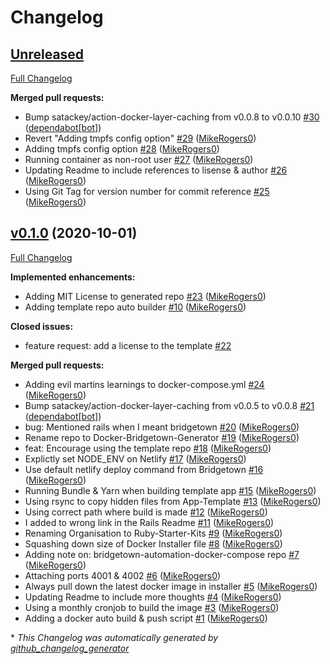 # Changelog

## [Unreleased](https://github.com/Ruby-Starter-Kits/Docker-Bridgetown-Generator/tree/HEAD)

[Full Changelog](https://github.com/Ruby-Starter-Kits/Docker-Bridgetown-Generator/compare/v0.1.0...HEAD)

**Merged pull requests:**

- Bump satackey/action-docker-layer-caching from v0.0.8 to v0.0.10 [\#30](https://github.com/Ruby-Starter-Kits/Docker-Bridgetown-Generator/pull/30) ([dependabot[bot]](https://github.com/apps/dependabot))
- Revert "Adding tmpfs config option" [\#29](https://github.com/Ruby-Starter-Kits/Docker-Bridgetown-Generator/pull/29) ([MikeRogers0](https://github.com/MikeRogers0))
- Adding tmpfs config option [\#28](https://github.com/Ruby-Starter-Kits/Docker-Bridgetown-Generator/pull/28) ([MikeRogers0](https://github.com/MikeRogers0))
- Running container as non-root user [\#27](https://github.com/Ruby-Starter-Kits/Docker-Bridgetown-Generator/pull/27) ([MikeRogers0](https://github.com/MikeRogers0))
- Updating Readme to include references to lisense & author [\#26](https://github.com/Ruby-Starter-Kits/Docker-Bridgetown-Generator/pull/26) ([MikeRogers0](https://github.com/MikeRogers0))
- Using Git Tag for version number for commit reference [\#25](https://github.com/Ruby-Starter-Kits/Docker-Bridgetown-Generator/pull/25) ([MikeRogers0](https://github.com/MikeRogers0))

## [v0.1.0](https://github.com/Ruby-Starter-Kits/Docker-Bridgetown-Generator/tree/v0.1.0) (2020-10-01)

[Full Changelog](https://github.com/Ruby-Starter-Kits/Docker-Bridgetown-Generator/compare/0c2b7a5b45cdab5d57d8f2ede0343ab3212d9964...v0.1.0)

**Implemented enhancements:**

- Adding MIT License to generated repo [\#23](https://github.com/Ruby-Starter-Kits/Docker-Bridgetown-Generator/pull/23) ([MikeRogers0](https://github.com/MikeRogers0))
- Adding template repo auto builder [\#10](https://github.com/Ruby-Starter-Kits/Docker-Bridgetown-Generator/pull/10) ([MikeRogers0](https://github.com/MikeRogers0))

**Closed issues:**

- feature request: add a license to the template [\#22](https://github.com/Ruby-Starter-Kits/Docker-Bridgetown-Generator/issues/22)

**Merged pull requests:**

- Adding evil martins learnings to docker-compose.yml [\#24](https://github.com/Ruby-Starter-Kits/Docker-Bridgetown-Generator/pull/24) ([MikeRogers0](https://github.com/MikeRogers0))
- Bump satackey/action-docker-layer-caching from v0.0.5 to v0.0.8 [\#21](https://github.com/Ruby-Starter-Kits/Docker-Bridgetown-Generator/pull/21) ([dependabot[bot]](https://github.com/apps/dependabot))
- bug: Mentioned rails when I meant bridgetown [\#20](https://github.com/Ruby-Starter-Kits/Docker-Bridgetown-Generator/pull/20) ([MikeRogers0](https://github.com/MikeRogers0))
- Rename repo to Docker-Bridgetown-Generator [\#19](https://github.com/Ruby-Starter-Kits/Docker-Bridgetown-Generator/pull/19) ([MikeRogers0](https://github.com/MikeRogers0))
- feat: Encourage using the template repo [\#18](https://github.com/Ruby-Starter-Kits/Docker-Bridgetown-Generator/pull/18) ([MikeRogers0](https://github.com/MikeRogers0))
- Explictly set NODE\_ENV on Netlify [\#17](https://github.com/Ruby-Starter-Kits/Docker-Bridgetown-Generator/pull/17) ([MikeRogers0](https://github.com/MikeRogers0))
- Use default netlify deploy command from Bridgetown [\#16](https://github.com/Ruby-Starter-Kits/Docker-Bridgetown-Generator/pull/16) ([MikeRogers0](https://github.com/MikeRogers0))
- Running Bundle & Yarn when building template app [\#15](https://github.com/Ruby-Starter-Kits/Docker-Bridgetown-Generator/pull/15) ([MikeRogers0](https://github.com/MikeRogers0))
- Using rsync to copy hidden files from App-Template [\#13](https://github.com/Ruby-Starter-Kits/Docker-Bridgetown-Generator/pull/13) ([MikeRogers0](https://github.com/MikeRogers0))
- Using correct path where build is made [\#12](https://github.com/Ruby-Starter-Kits/Docker-Bridgetown-Generator/pull/12) ([MikeRogers0](https://github.com/MikeRogers0))
- I added to wrong link in the Rails Readme [\#11](https://github.com/Ruby-Starter-Kits/Docker-Bridgetown-Generator/pull/11) ([MikeRogers0](https://github.com/MikeRogers0))
- Renaming Organisation to Ruby-Starter-Kits [\#9](https://github.com/Ruby-Starter-Kits/Docker-Bridgetown-Generator/pull/9) ([MikeRogers0](https://github.com/MikeRogers0))
- Squashing down size of Docker Installer file [\#8](https://github.com/Ruby-Starter-Kits/Docker-Bridgetown-Generator/pull/8) ([MikeRogers0](https://github.com/MikeRogers0))
- Adding note on: bridgetown-automation-docker-compose repo [\#7](https://github.com/Ruby-Starter-Kits/Docker-Bridgetown-Generator/pull/7) ([MikeRogers0](https://github.com/MikeRogers0))
- Attaching ports 4001 & 4002 [\#6](https://github.com/Ruby-Starter-Kits/Docker-Bridgetown-Generator/pull/6) ([MikeRogers0](https://github.com/MikeRogers0))
- Always pull down the latest docker image in installer [\#5](https://github.com/Ruby-Starter-Kits/Docker-Bridgetown-Generator/pull/5) ([MikeRogers0](https://github.com/MikeRogers0))
- Updating Readme to include more thoughts [\#4](https://github.com/Ruby-Starter-Kits/Docker-Bridgetown-Generator/pull/4) ([MikeRogers0](https://github.com/MikeRogers0))
- Using a monthly cronjob to build the image [\#3](https://github.com/Ruby-Starter-Kits/Docker-Bridgetown-Generator/pull/3) ([MikeRogers0](https://github.com/MikeRogers0))
- Adding a docker auto build & push script [\#1](https://github.com/Ruby-Starter-Kits/Docker-Bridgetown-Generator/pull/1) ([MikeRogers0](https://github.com/MikeRogers0))



\* *This Changelog was automatically generated by [github_changelog_generator](https://github.com/github-changelog-generator/github-changelog-generator)*
